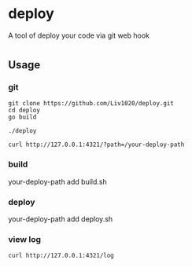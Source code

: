 # deploy
A tool of deploy your code via git web hook

#

## Usage

### git
```
git clone https://github.com/Liv1020/deploy.git
cd deploy
go build

./deploy

curl http://127.0.0.1:4321/?path=/your-deploy-path
```

### build
your-deploy-path add build.sh

### deploy
your-deploy-path add deploy.sh

### view log
```
curl http://127.0.0.1:4321/log
```